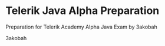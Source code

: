 # Telerik Java Alpha Prepаrаtion
Preparation for Telerik Academy Alpha Java Exam by 3akobah

3akobah
